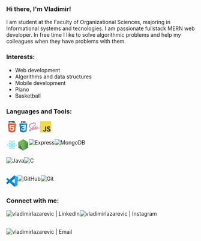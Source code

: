 ### Hi there, I'm Vladimir!

<p>I am student at the Faculty of Organizational Sciences,
majoring in Informational systems and tecnologies. I am passionate 
fullstack MERN web developer. In free time I like to solve algorithmic problems 
and help my colleagues when they have problems with them.
</p>

### Interests:

- Web development
- Algorithms and data structures
- Mobile development
- Piano
- Basketball

### Languages and Tools:

<img align="left" alt="HTML5" height="30vh"
  src="https://raw.githubusercontent.com/github/explore/80688e429a7d4ef2fca1e82350fe8e3517d3494d/topics/html/html.png"
  /><img align="left" alt="CSS3" height="30vh"
  src="https://raw.githubusercontent.com/github/explore/80688e429a7d4ef2fca1e82350fe8e3517d3494d/topics/css/css.png"
  /><img align="left" alt="Sass" height="30vh" src="https://raw.githubusercontent.com/github/explore/80688e429a7d4ef2fca1e82350fe8e3517d3494d/topics/sass/sass.png" />
<img align="left" alt="JavaScript" height="30vh"
  src="https://raw.githubusercontent.com/github/explore/80688e429a7d4ef2fca1e82350fe8e3517d3494d/topics/javascript/javascript.png"
  />
  <br /><br />

<img align="left" alt="React" height="30vh"
src="https://raw.githubusercontent.com/github/explore/80688e429a7d4ef2fca1e82350fe8e3517d3494d/topics/react/react.png"
/><img align="left" alt="Node.js" height="30vh"
src="https://raw.githubusercontent.com/github/explore/80688e429a7d4ef2fca1e82350fe8e3517d3494d/topics/nodejs/nodejs.png"
/><img align="left" alt="Express" height="30vh"
src="https://buttercms.com/static/images/tech_banners/ExpressJS.png"
/><img align="left" alt="MongoDB" height="30vh"
src="https://pbs.twimg.com/profile_images/1452637606559326217/GFz_P-5e_400x400.png"
/><br /><br />

<img align="left" alt="Java" height="30vh"
  src="https://brandslogos.com/wp-content/uploads/images/large/java-logo-1.png"
  /><img align="left" alt="C" height="30vh"
  src="https://upload.wikimedia.org/wikipedia/commons/thumb/1/18/C_Programming_Language.svg/1200px-C_Programming_Language.svg.png"
  /><br /><br />

<img align="left" alt="Visual Studio Code" height="30vh"
  src="https://raw.githubusercontent.com/github/explore/80688e429a7d4ef2fca1e82350fe8e3517d3494d/topics/visual-studio-code/visual-studio-code.png"
  /><img align="left" alt="GitHub" height="30vh"
src="https://logos-world.net/wp-content/uploads/2020/11/GitHub-Logo.png"
/> <img align="left" alt="Git" height="30vh"
src="https://git-scm.com/images/logos/downloads/Git-Icon-Black.png"/>
<br /> <br />

### Connect with me:

[<img align="left" alt="vladimirlazarevic | LinkedIn" height="30vh" src="https://cdn2.iconfinder.com/data/icons/social-media-2285/512/1_Linkedin_unofficial_colored_svg-128.png" />][linkedin]
[<img align="left" alt="vladimirlazarevic | Instagram" height="30vh" src="https://cdn2.iconfinder.com/data/icons/social-media-2285/512/1_Instagram_colored_svg_1-128.png" />][instagram]
<br /> <br />

[instagram]: https://www.instagram.com/v_lazarevic6/
[linkedin]: https://www.linkedin.com/in/vladimir-lazarevic/
[<img align="left" alt="vladimirlazarevic | Email" height="30vh" src="https://www.freepnglogos.com/uploads/logo-gmail-png/logo-gmail-png-gmail-icon-download-png-and-vector-1.png" />](mailto:vladimir.12.lazarevic@gmail.com?subject=[GitHub]%20Source%20Han%20Sans)
